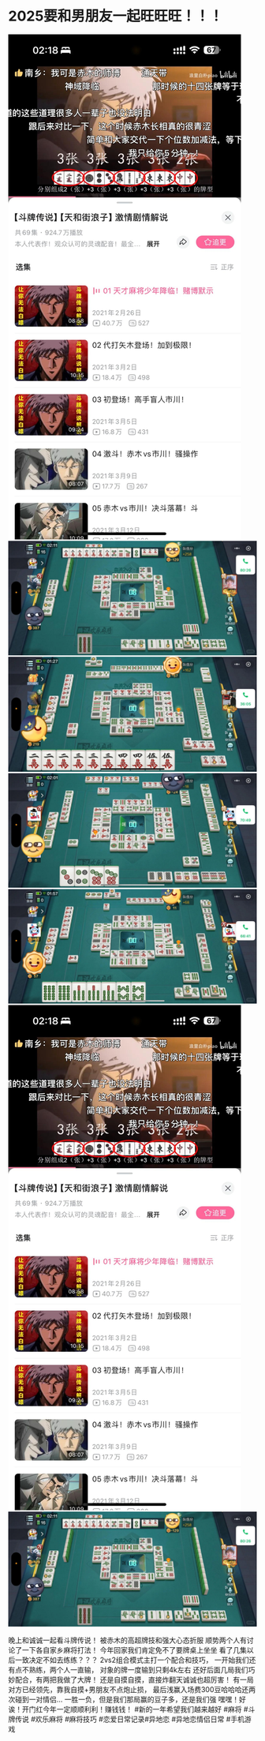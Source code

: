 # 2025要和男朋友一起旺旺旺！！！

![](img/86a8e861-2b6a-46c0-9944-7b66d01fa3f6.jpg)
![](img/f7c18695-203b-49cc-8058-11b9dc8a9a4b.jpg)
![](img/3a7ce85c-2c64-4409-90de-80857ee529ca.jpg)
![](img/e0d4f106-8ee3-4fe7-9712-d5574e2aa63a.jpg)
![](img/79bf8fc7-b87a-4258-9184-ed660243165c.jpg)
![](img/8f04dd61-811c-451d-be6b-d42ed67a91a4.jpg)
![](img/a299abe3-45d0-48ba-9980-46b5fb26ab01.jpg)

晚上和诚诚一起看斗牌传说！
被赤木的高超牌技和强大心态折服
顺势两个人有讨论了一下各自家乡麻将打法！
今年回家我们肯定免不了要牌桌上坐坐
看了几集以后一致决定不如去练练？？？
2vs2组合模式主打一个配合和技巧，
一开始我们还有点不熟练，两个人一直输，
对象的牌一度输到只剩4k左右
还好后面几局我们巧妙配合，有两把我做了大牌！
还是自摸自摸，直接炸翻天诚诚也超厉害！
有一局对方已经领先，靠我自摸+男朋友不点炮止损，
最后浅赢入场费300豆哈哈哈还两次碰到一对情侣…
一胜一负，但是我们那局赢的豆子多，还是我们强
嘿嘿！好诶！开门红今年一定顺顺利利！赚钱钱！
#新的一年希望我们越来越好 #麻将 #斗牌传说 #欢乐麻将 #麻将技巧 #恋爱日常记录#异地恋 #异地恋情侣日常 #手机游戏